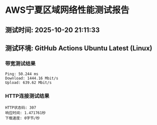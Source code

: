 # AWS宁夏区域网络性能测试报告
## 测试时间: 2025-10-20 21:11:33
## 测试环境: GitHub Actions Ubuntu Latest (Linux)

### 带宽测试结果
```
Ping: 50.244 ms
Download: 1444.16 Mbit/s
Upload: 639.62 Mbit/s
```

### HTTP连接测试结果
```
HTTP状态码: 307
响应时间: 1.471761秒
下载速度: 0字节/秒
```

